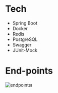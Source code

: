 # Tech
* Spring Boot
* Docker
* Redis
* PostgreSQL
* Swagger
* JUnit-Mock

# End-points

![endpoıntsı](https://user-images.githubusercontent.com/56845461/172905422-fc19eccf-0bcc-487e-82bb-e6a8c49bf35f.JPG)
